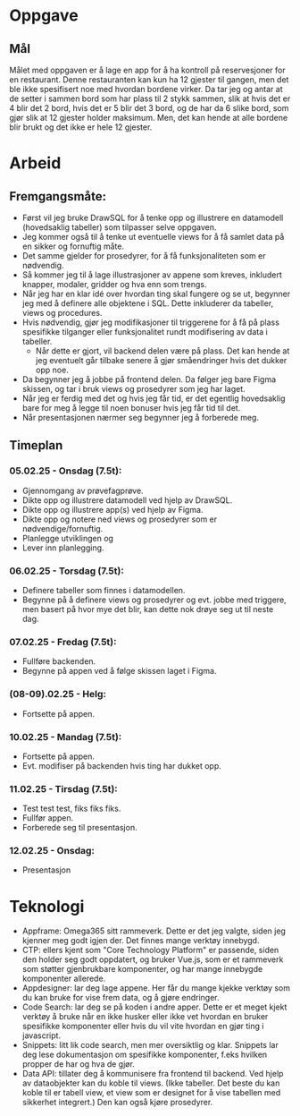 # Oppgave
## Mål
Målet med oppgaven er å lage en app for å ha kontroll på reservesjoner for en restaurant. Denne restauranten kan kun ha 12 gjester til gangen, men det ble ikke spesifisert noe med hvordan bordene virker. Da tar jeg og antar at de setter i sammen bord som har plass til 2 stykk sammen, slik at hvis det er 4 blir det 2 bord, hvis det er 5 blir det 3 bord, og de har da 6 slike bord, som gjør slik at 12 gjester holder maksimum. Men, det kan hende at alle bordene blir brukt og det ikke er hele 12 gjester.

# Arbeid
## Fremgangsmåte:
- Først vil jeg bruke DrawSQL for å tenke opp og illustrere en datamodell (hovedsaklig tabeller) som tilpasser selve oppgaven.
- Jeg kommer også til å tenke ut eventuelle views for å få samlet data på en sikker og fornuftig måte.
- Det samme gjelder for prosedyrer, for å få funksjonaliteten som er nødvendig.
- Så kommer jeg til å lage illustrasjoner av appene som kreves, inkludert knapper, modaler, gridder og hva enn som trengs.
- Når jeg har en klar idé over hvordan ting skal fungere og se ut, begynner jeg med å definere alle objektene i SQL. Dette inkluderer da tabeller, views og procedures.
- Hvis nødvendig, gjør jeg modifikasjoner til triggerene for å få på plass spesifikke tilganger eller funksjonalitet rundt modifisering av data i tabeller.
  - Når dette er gjort, vil backend delen være på plass. Det kan hende at jeg eventuelt går tilbake senere å gjør småendringer hvis det dukker opp noe.
- Da begynner jeg å jobbe på frontend delen. Da følger jeg bare Figma skissen, og tar i bruk views og prosedyrer som jeg har laget.
- Når jeg er ferdig med det og hvis jeg får tid, er det egentlig hovedsaklig bare for meg å legge til noen bonuser hvis jeg får tid til det.
- Når presentasjonen nærmer seg begynner jeg å forberede meg.
## Timeplan
### 05.02.25 - Onsdag (7.5t):
- Gjennomgang av prøvefagprøve.
- Dikte opp og illustrere datamodell ved hjelp av DrawSQL.
- Dikte opp og illustrere app(s) ved hjelp av Figma.
- Dikte opp og notere ned views og prosedyrer som er nødvendige/fornuftig.
- Planlegge utviklingen og 
- Lever inn planlegging.
### 06.02.25 - Torsdag (7.5t):
- Definere tabeller som finnes i datamodellen.
- Begynne på å definere views og prosedyrer og evt. jobbe med triggere, men basert på hvor mye det blir, kan dette nok drøye seg ut til neste dag.
### 07.02.25 - Fredag (7.5t):
- Fullføre backenden.
- Begynne på appen ved å følge skissen laget i Figma.
### (08-09).02.25 - Helg:
- Fortsette på appen.
### 10.02.25 - Mandag (7.5t):
- Fortsette på appen.
- Evt. modifiser på backenden hvis ting har dukket opp.
### 11.02.25 - Tirsdag (7.5t):
- Test test test, fiks fiks fiks.
- Fullfør appen.
- Forberede seg til presentasjon.
### 12.02.25 - Onsdag:
- Presentasjon

# Teknologi
 - Appframe: Omega365 sitt rammeverk. Dette er det jeg valgte, siden jeg kjenner meg godt igjen der. Det finnes mange verktøy innebygd.
 - CTP: ellers kjent som "Core Technology Platform" er passende, siden den holder seg godt oppdatert, og bruker Vue.js, som er et rammeverk som støtter gjenbrukbare komponenter, og har mange innebygde komponenter allerede.
 - Appdesigner: lar deg lage appene. Her får du mange kjekke verktøy som du kan bruke for vise frem data, og å gjøre endringer.
 - Code Search: lar deg se på koden i andre apper. Dette er et meget kjekt verktøy å bruke når en ikke husker eller ikke vet hvordan en bruker spesifikke komponenter eller hvis du vil vite hvordan en gjør ting i javascript.
 - Snippets: litt lik code search, men mer oversiktlig og klar. Snippets lar deg lese dokumentasjon om spesifikke komponenter, f.eks hvilken propper de har og hva de gjør.
 - Data API: tillater deg å kommunisere fra frontend til backend. Ved hjelp av dataobjekter kan du koble til views. (Ikke tabeller. Det beste du kan koble til er tabell view, et view som er designet for å vise tabellen med sikkerhet integrert.) Den kan også kjøre prosedyrer.
